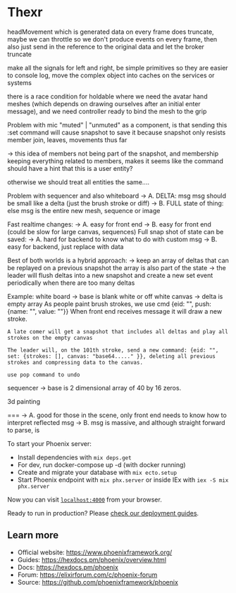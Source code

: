 # Thexr


headMovement which is generated data on every frame does truncate, maybe we can throttle so
we don't produce events on every frame, then also just send in the reference to the original data and let the broker truncate

make all the signals for left and right, be simple primitives so they are easier to
console log,  move the complex object into caches on the services or systems

there is a race condition for holdable where we need the avatar hand meshes (which depends on drawing ourselves after an initial enter message), and we need controller ready to bind
the mesh to the grip



Problem with mic "muted" | "unmuted" as a component, is that sending this :set command
will cause snapshot to save it because snapshot only resists member join, leaves, movements thus far

-> this idea of members not being part of the snapshot, and membership keeping everything related to members, makes it seems like the command should have a hint that this is a user entity?

otherwise we should treat all entities the same....


Problem with sequencer and also whiteboard
  -> A. DELTA: msg msg should be small like a delta (just the brush stroke or diff)
  -> B. FULL state of thing: else msg is the entire new mesh, sequence or image

Fast realtime changes:
  -> A. easy for front end
  -> B. easy for front end (could be slow for large canvas, sequences)
Full snap shot of state can be saved:
  -> A. hard for backend to know what to do with custom msg
  -> B. easy for backend, just replace with data

Best of both worlds is a hybrid approach:
  -> keep an array of deltas that can be replayed on a previous snapshot
     the array is also part of the state
  -> the leader will flush deltas into a new snapshot and create a new set event
     periodically when there are too many deltas

Example:
  white board
    -> base is blank white or off white canvas
    -> delta is empty array
    As people paint brush strokes, we use cmd {eid: "", push: {name: "", value: ""}}
    When front end receives message it will draw a new stroke.

    A late comer will get a snapshot that includes all deltas and play all strokes on the empty canvas

    The leader will, on the 101th stroke, send a new command: {eid: "", set: {strokes: [], canvas: "base64....." }}, deleting all previous strokes and compressing data to the canvas.

    use pop command to undo

  sequencer
    -> base is 2 dimensional array of 40 by 16 zeros.


  3d painting

===
  -> A. good for those in the scene, only front end needs to know how to interpret reflected msg
  -> B. msg is massive, and although straight forward to parse, is 

To start your Phoenix server:

  * Install dependencies with `mix deps.get`
  * For dev, run docker-compose up -d (with docker running)
  * Create and migrate your database with `mix ecto.setup`
  * Start Phoenix endpoint with `mix phx.server` or inside IEx with `iex -S mix phx.server`

Now you can visit [`localhost:4000`](http://localhost:4000) from your browser.

Ready to run in production? Please [check our deployment guides](https://hexdocs.pm/phoenix/deployment.html).

## Learn more

  * Official website: https://www.phoenixframework.org/
  * Guides: https://hexdocs.pm/phoenix/overview.html
  * Docs: https://hexdocs.pm/phoenix
  * Forum: https://elixirforum.com/c/phoenix-forum
  * Source: https://github.com/phoenixframework/phoenix
